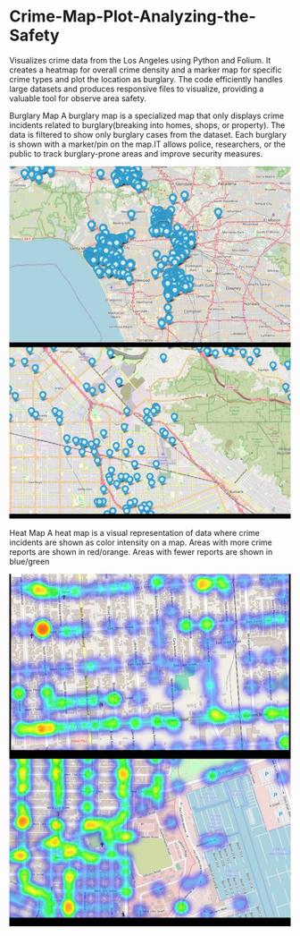 # Crime-Map-Plot-Analyzing-the-Safety
Visualizes crime data from the Los Angeles using Python and Folium. It creates a heatmap for overall crime density and a marker map for specific crime types and plot the location as burglary. The code efficiently handles large datasets and produces responsive  files to visualize, providing a valuable tool for  observe area safety.

Burglary Map
A burglary map is a specialized map that only displays crime incidents related to burglary(breaking into homes, shops, or property).
The data is filtered to show only burglary cases from the dataset.
Each burglary is shown with a marker/pin on the map.IT allows police, researchers, or the public to track burglary-prone areas and improve security measures.

![image alt](https://github.com/sundaresanrattinam187/Crime-Map-Plot-Analyzing-the-Safety/blob/4787730d019103b09663aadd4fdfe824c1ad258b/MyImage-1756385274-00.jpg)

Heat Map
A heat map is a visual representation of data where crime incidents are shown as color intensity on a map.
Areas with more crime reports are shown in red/orange.
Areas with fewer reports are shown in blue/green 

![image alt](https://github.com/sundaresanrattinam187/Crime-Map-Plot-Analyzing-the-Safety/blob/a490a33d25e9f1f629c1543204d473bce6e5c490/MyImage-1756385231-00.jpg) 


